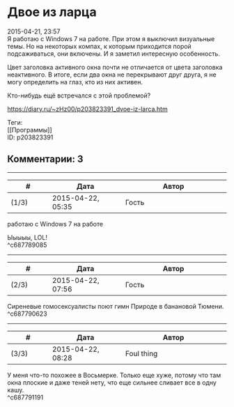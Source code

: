 Двое из ларца
=============

  
2015-04-21, 23:57  
 Я работаю с Windows 7 на работе. При этом я выключил визуальные темы. Но на некоторых компах, к которым приходится порой подсаживаться, они включены. И я заметил интересную особенность.   
   
 Цвет заголовка активного окна почти не отличается от цвета заголовка неактивного. В итоге, если два окна не перекрывают друг друга, я не могу определить на глаз, кто из них активен.   
   
 Кто-нибудь ещё встречался с этой проблемой?   
  
<https://diary.ru/~zHz00/p203823391_dvoe-iz-larca.htm>  
  
Теги:  
[[Программы]]  
ID: p203823391  


Комментарии: 3
--------------

  


---



|         #         |              Дата              |                     Автор                     |           ID           |
| --- | --- | --- | --- |
| (1/3) | 2015-04-22, 05:35 | Гость | c687789085 |

  
  работаю с Windows 7 на работе    
   
 Ыыыыы, LOL!   
 ^c687789085

---



|         #         |              Дата              |                     Автор                     |           ID           |
| --- | --- | --- | --- |
| (2/3) | 2015-04-22, 07:56 | Гость | c687790623 |

  
 Сиреневые гомосексуалисты поют гимн Природе в банановой Тюмени.   
 ^c687790623

---



|         #         |              Дата              |                     Автор                     |           ID           |
| --- | --- | --- | --- |
| (3/3) | 2015-04-22, 08:28 | Foul thing | c687791191 |

  
 У меня что-то похожее в Восьмерке. Только еще хуже, потому что там окна плоские и даже теней нету, что еще сильнее сливает все в одну кашу.   
 ^c687791191